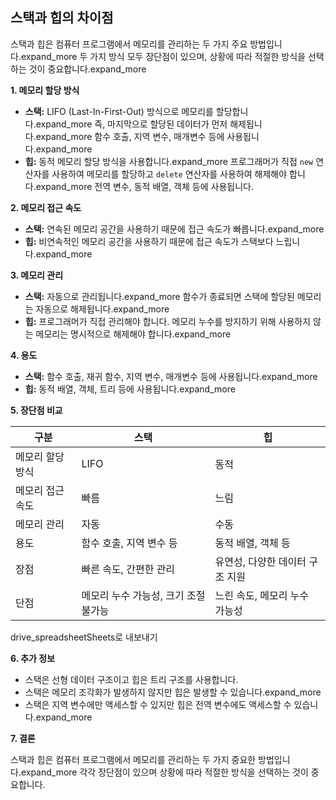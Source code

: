 ## 스택과 힙의 차이점

스택과 힙은 컴퓨터 프로그램에서 메모리를 관리하는 두 가지 주요 방법입니다.expand_more 두 가지 방식 모두 장단점이 있으며, 상황에 따라 적절한 방식을 선택하는 것이 중요합니다.expand_more

**1. 메모리 할당 방식**

- **스택:** LIFO (Last-In-First-Out) 방식으로 메모리를 할당합니다.expand_more 즉, 마지막으로 할당된 데이터가 먼저 해제됩니다.expand_more 함수 호출, 지역 변수, 매개변수 등에 사용됩니다.expand_more
- **힙:** 동적 메모리 할당 방식을 사용합니다.expand_more 프로그래머가 직접 `new` 연산자를 사용하여 메모리를 할당하고 `delete` 연산자를 사용하여 해제해야 합니다.expand_more 전역 변수, 동적 배열, 객체 등에 사용됩니다.

**2. 메모리 접근 속도**

- **스택:** 연속된 메모리 공간을 사용하기 때문에 접근 속도가 빠릅니다.expand_more
- **힙:** 비연속적인 메모리 공간을 사용하기 때문에 접근 속도가 스택보다 느립니다.expand_more

**3. 메모리 관리**

- **스택:** 자동으로 관리됩니다.expand_more 함수가 종료되면 스택에 할당된 메모리는 자동으로 해제됩니다.expand_more
- **힙:** 프로그래머가 직접 관리해야 합니다. 메모리 누수를 방지하기 위해 사용하지 않는 메모리는 명시적으로 해제해야 합니다.expand_more

**4. 용도**

- **스택:** 함수 호출, 재귀 함수, 지역 변수, 매개변수 등에 사용됩니다.expand_more
- **힙:** 동적 배열, 객체, 트리 등에 사용됩니다.expand_more

**5. 장단점 비교**

|구분|스택|힙|
|---|---|---|
|메모리 할당 방식|LIFO|동적|
|메모리 접근 속도|빠름|느림|
|메모리 관리|자동|수동|
|용도|함수 호출, 지역 변수 등|동적 배열, 객체 등|
|장점|빠른 속도, 간편한 관리|유연성, 다양한 데이터 구조 지원|
|단점|메모리 누수 가능성, 크기 조절 불가능|느린 속도, 메모리 누수 가능성|

drive_spreadsheetSheets로 내보내기

**6. 추가 정보**

- 스택은 선형 데이터 구조이고 힙은 트리 구조를 사용합니다.
- 스택은 메모리 조각화가 발생하지 않지만 힙은 발생할 수 있습니다.expand_more
- 스택은 지역 변수에만 액세스할 수 있지만 힙은 전역 변수에도 액세스할 수 있습니다.expand_more

**7. 결론**

스택과 힙은 컴퓨터 프로그램에서 메모리를 관리하는 두 가지 중요한 방법입니다.expand_more 각각 장단점이 있으며 상황에 따라 적절한 방식을 선택하는 것이 중요합니다.
